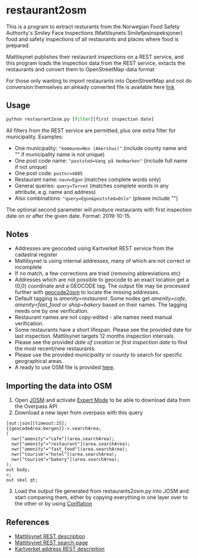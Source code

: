 # restaurant2osm

This is a program to extract resturants from the Norwegian Food Safety Authority's Smiley Face Inspections (Mattilsynets Smilefjesinspeksjoner) food and safety inspections of all restaurants and places where food is prepared.

Mattilsynet publishes their restaurant inspections on a REST service, and this program loads the inspection data from the REST service, extacts the restaurants and convert them to OpenStreetMap-data format

For those only wanting to import restaurants into OpenStreetMap and not do conversion themselves an already converted file is available here [link](https://drive.google.com/drive/folders/1nhxjciiwOOIWmTlmXsQp-4WoYwZlsGZ6?usp=sharing)

## Usage

```python
python restaurant2osm.py [filter][first inspection date]
```

All filters from the REST service are permitted, plus one extra filter for municipality. Examples:

- One municipality: `"kommune=Nes (Akershus)"` (include county name and "" if municipality name is not unique)
- One post code name: `"poststed=Vang på Hedmarken"` (include full name if not unique)
- One post code: `postnr=4885`
- Restaurant name: `navn=Egon` (matches complete words only)
- General queries: `query=Torvet` (matches complete words in any attribute, e.g. name and address)
- Also combinations: `"query=Egon&poststed=Oslo"` (please include "")

The optional second parameter will produce restaurants with first inspection date on or after the given date. Format: 2019-10-15.

## Notes

- Addresses are geocoded using Kartverket REST service from the cadastral register
- Mattilsynet is using internal addresses, many of which are not correct or incomplete
- If no match, a few corrections are tried (removing abbreviations etc)
- Addresses which are not possible to geocode to an exact location get a (0,0) coordinate and a GEOCODE tag. The output file may be processed further with [geocode2osm](https://github.com/osmno/geocode2osm) to locate the missing addresses.
- Default tagging is _amenity=restaurant_. Some nodes get _amenity=cafe_, _amenity=fast_food_ or _shop=bakery_ based on their names. The tagging needs one by one verification.
- Restaurant names are not copy-edited - alle names need manual verification.
- Some restaurants have a short lifespan. Please see the provided date for last inspection. Mattilsynet targets 12 months inspection intervals.
- Please see the provided _date of creation_ or _first inspection date_ to find the most recent/new restaurants.
- Please use the provided _municipality_ or _county_ to search for specific geographical areas.
- A ready to use OSM file is provided [here](https://drive.google.com/drive/folders/1nhxjciiwOOIWmTlmXsQp-4WoYwZlsGZ6?usp=sharing).

## Importing the data into OSM

1. Open [JOSM](https://josm.openstreetmap.de/) and activate [Expert Mode](https://josm.openstreetmap.de/wiki/Help/ExpertMode) to be able to download data from the Overpass API
2. Download a new layer from overpass with this query

```overpassql
[out:json][timeout:25];
{{geocodeArea:bergen}}->.searchArea;
(
  nwr["amenity"="cafe"](area.searchArea);
  nwr["amenity"="restaurant"](area.searchArea);
  nwr["amenity"="fast_food"](area.searchArea);
  nwr["tourism"="hotel"](area.searchArea);
  nwr["tourism"="bakery"](area.searchArea);
);
out body;
>;
out skel qt;
```

3. Load the output file generated from restaurants2osm.py into JOSM and start comparing them, either by copying everything in one layer over to the other or by using [Conflation](https://wiki.openstreetmap.org/wiki/JOSM/Plugins/Conflation)

## References

- [Mattilsynet REST description](https://data.norge.no/data/mattilsynet/smilefjestilsyn-på-serveringssteder)
- [Mattilsynet REST search page](https://hotell.difi.no/?dataset=mattilsynet/smilefjes/tilsyn)
- [Kartverket address REST description](https://ws.geonorge.no/adresser/v1/)
